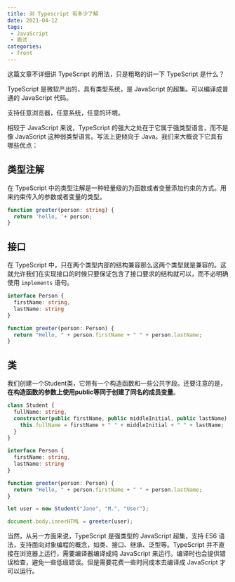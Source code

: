 ```yaml
---
title: 对 Typescript 有多少了解
date: 2021-04-12
tags:
 - JavaScript
 - 面试
categories:
 - front
---
```


这篇文章不详细讲 TypeScript 的用法，只是粗略的讲一下 TypeScript 是什么？

TypeScript 是微软产出的，具有类型系统，是 JavaScript 的超集。可以编译成普通的 JavaScript 代码。

支持任意浏览器，任意系统，任意的环境。

相较于 JavaScript 来说，TypeScript 的强大之处在于它属于强类型语言，而不是像 JavaScript 这种弱类型语言。写法上更倾向于 Java。我们来大概说下它具有哪些优点：

## 类型注解

在 TypeScript 中的类型注解是一种轻量级的为函数或者变量添加约束的方式。用来约束传入的参数或者变量的类型。

```ts
function greeter(person: string) {
  return 'hello, '+ person;
}
```

## 接口

在 TypeScript 中，只在两个类型内部的结构兼容那么这两个类型就是兼容的。这就允许我们在实现接口的时候只要保证包含了接口要求的结构就可以，而不必明确使用 `implements` 语句。

```ts
interface Person {
  firstName: string,
  lastName: string
}

function greeter(person: Person) {
  return "Hello, " + person.firstName + " " + person.lastName;
}
```

## 类

我们创建一个Student类，它带有一个构造函数和一些公共字段。还要注意的是，**在构造函数的参数上使用public等同于创建了同名的成员变量**。

```ts
class Student {
  fullName: string,
  constructor(public firstName, public middleInitial, public lastName) {
    this.fullName = firstName + " " + middleInitial + " " + lastName;
  }
}

interface Person {
  firstName: string,
  lastName: string
}

function greeter(person: Person) {
  return "Hello, " + person.firstName + " " + person.lastName;
}

let user = new Student("Jane", "M.", "User");

document.body.innerHTML = greeter(user);
```

当然，从另一方面来说，TypeScript 是强类型的 JavaScript 超集，支持 ES6 语法，支持面向对象编程的概念，如类、接口、继承、泛型等。TypeScript 并不直接在浏览器上运行，需要编译器编译成纯 JavaScript 来运行。编译时也会提供错误检查，避免一些低级错误。但是需要花费一些时间成本去编译成 JavaScript 才可以运行。